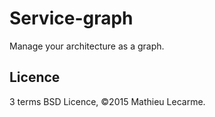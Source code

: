 Service-graph
=============

Manage your architecture as a graph.

Licence
-------

3 terms BSD Licence, ©2015 Mathieu Lecarme.
